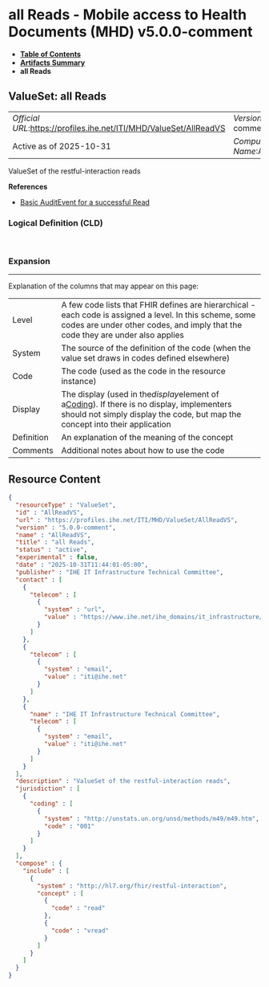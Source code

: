 # all Reads - Mobile access to Health Documents (MHD) v5.0.0-comment

* [**Table of Contents**](toc.md)
* [**Artifacts Summary**](artifacts.md)
* **all Reads**

## ValueSet: all Reads 

| | |
| :--- | :--- |
| *Official URL*:https://profiles.ihe.net/ITI/MHD/ValueSet/AllReadVS | *Version*:5.0.0-comment |
| Active as of 2025-10-31 | *Computable Name*:AllReadVS |

 
ValueSet of the restful-interaction reads 

 **References** 

* [Basic AuditEvent for a successful Read](StructureDefinition-IHE.BasicAudit.MHD5.Read.md)

### Logical Definition (CLD)

 

### Expansion

-------

 Explanation of the columns that may appear on this page: 

| | |
| :--- | :--- |
| Level | A few code lists that FHIR defines are hierarchical - each code is assigned a level. In this scheme, some codes are under other codes, and imply that the code they are under also applies |
| System | The source of the definition of the code (when the value set draws in codes defined elsewhere) |
| Code | The code (used as the code in the resource instance) |
| Display | The display (used in the*display*element of a[Coding](http://hl7.org/fhir/R5/datatypes.html#Coding)). If there is no display, implementers should not simply display the code, but map the concept into their application |
| Definition | An explanation of the meaning of the concept |
| Comments | Additional notes about how to use the code |



## Resource Content

```json
{
  "resourceType" : "ValueSet",
  "id" : "AllReadVS",
  "url" : "https://profiles.ihe.net/ITI/MHD/ValueSet/AllReadVS",
  "version" : "5.0.0-comment",
  "name" : "AllReadVS",
  "title" : "all Reads",
  "status" : "active",
  "experimental" : false,
  "date" : "2025-10-31T11:44:01-05:00",
  "publisher" : "IHE IT Infrastructure Technical Committee",
  "contact" : [
    {
      "telecom" : [
        {
          "system" : "url",
          "value" : "https://www.ihe.net/ihe_domains/it_infrastructure/"
        }
      ]
    },
    {
      "telecom" : [
        {
          "system" : "email",
          "value" : "iti@ihe.net"
        }
      ]
    },
    {
      "name" : "IHE IT Infrastructure Technical Committee",
      "telecom" : [
        {
          "system" : "email",
          "value" : "iti@ihe.net"
        }
      ]
    }
  ],
  "description" : "ValueSet of the restful-interaction reads",
  "jurisdiction" : [
    {
      "coding" : [
        {
          "system" : "http://unstats.un.org/unsd/methods/m49/m49.htm",
          "code" : "001"
        }
      ]
    }
  ],
  "compose" : {
    "include" : [
      {
        "system" : "http://hl7.org/fhir/restful-interaction",
        "concept" : [
          {
            "code" : "read"
          },
          {
            "code" : "vread"
          }
        ]
      }
    ]
  }
}

```
